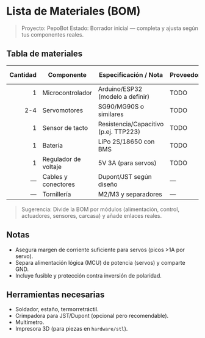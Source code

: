 # Lista de Materiales (BOM)

> Proyecto: PepoBot
> Estado: Borrador inicial — completa y ajusta según tus componentes reales.

## Tabla de materiales

| Cantidad | Componente            | Especificación / Nota                 | Proveedor/Link | Precio aprox. |
|---------:|-----------------------|---------------------------------------|----------------|---------------|
| 1        | Microcontrolador      | Arduino/ESP32 (modelo a definir)      | TODO           | TODO          |
| 2-4      | Servomotores          | SG90/MG90S o similares                | TODO           | TODO          |
| 1        | Sensor de tacto       | Resistencia/Capacitivo (p.ej. TTP223) | TODO           | TODO          |
| 1        | Batería               | LiPo 2S/18650 con BMS                 | TODO           | TODO          |
| 1        | Regulador de voltaje  | 5V 3A (para servos)                   | TODO           | TODO          |
| —        | Cables y conectores   | Dupont/JST según diseño               | —              | —             |
| —        | Tornillería           | M2/M3 y separadores                   | —              | —             |

> Sugerencia: Divide la BOM por módulos (alimentación, control, actuadores, sensores, carcasa) y añade enlaces reales.

## Notas

- Asegura margen de corriente suficiente para servos (picos >1A por servo).
- Separa alimentación lógica (MCU) de potencia (servos) y comparte GND.
- Incluye fusible y protección contra inversión de polaridad.

## Herramientas necesarias

- Soldador, estaño, termorretráctil.
- Crimpadora para JST/Dupont (opcional pero recomendable).
- Multímetro.
- Impresora 3D (para piezas en `hardware/stl`).

